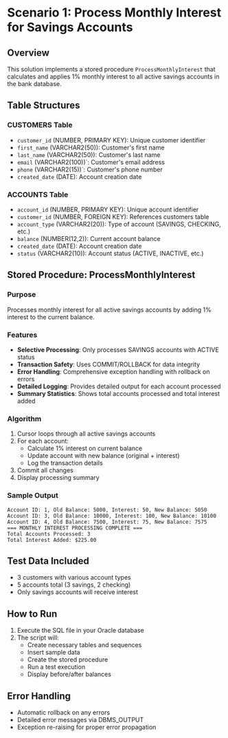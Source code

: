 # Scenario 1: Process Monthly Interest for Savings Accounts

## Overview
This solution implements a stored procedure `ProcessMonthlyInterest` that calculates and applies 1% monthly interest to all active savings accounts in the bank database.

## Table Structures

### CUSTOMERS Table
- `customer_id` (NUMBER, PRIMARY KEY): Unique customer identifier
- `first_name` (VARCHAR2(50)): Customer's first name
- `last_name` (VARCHAR2(50)): Customer's last name
- `email` (VARCHAR2(100))`: Customer's email address
- `phone` (VARCHAR2(15))`: Customer's phone number
- `created_date` (DATE): Account creation date

### ACCOUNTS Table
- `account_id` (NUMBER, PRIMARY KEY): Unique account identifier
- `customer_id` (NUMBER, FOREIGN KEY): References customers table
- `account_type` (VARCHAR2(20)): Type of account (SAVINGS, CHECKING, etc.)
- `balance` (NUMBER(12,2)): Current account balance
- `created_date` (DATE): Account creation date
- `status` (VARCHAR2(10)): Account status (ACTIVE, INACTIVE, etc.)

## Stored Procedure: ProcessMonthlyInterest

### Purpose
Processes monthly interest for all active savings accounts by adding 1% interest to the current balance.

### Features
- **Selective Processing**: Only processes SAVINGS accounts with ACTIVE status
- **Transaction Safety**: Uses COMMIT/ROLLBACK for data integrity
- **Error Handling**: Comprehensive exception handling with rollback on errors
- **Detailed Logging**: Provides detailed output for each account processed
- **Summary Statistics**: Shows total accounts processed and total interest added

### Algorithm
1. Cursor loops through all active savings accounts
2. For each account:
   - Calculate 1% interest on current balance
   - Update account with new balance (original + interest)
   - Log the transaction details
3. Commit all changes
4. Display processing summary

### Sample Output
```
Account ID: 1, Old Balance: 5000, Interest: 50, New Balance: 5050
Account ID: 3, Old Balance: 10000, Interest: 100, New Balance: 10100
Account ID: 4, Old Balance: 7500, Interest: 75, New Balance: 7575
=== MONTHLY INTEREST PROCESSING COMPLETE ===
Total Accounts Processed: 3
Total Interest Added: $225.00
```

## Test Data Included
- 3 customers with various account types
- 5 accounts total (3 savings, 2 checking)
- Only savings accounts will receive interest

## How to Run
1. Execute the SQL file in your Oracle database
2. The script will:
   - Create necessary tables and sequences
   - Insert sample data
   - Create the stored procedure
   - Run a test execution
   - Display before/after balances

## Error Handling
- Automatic rollback on any errors
- Detailed error messages via DBMS_OUTPUT
- Exception re-raising for proper error propagation